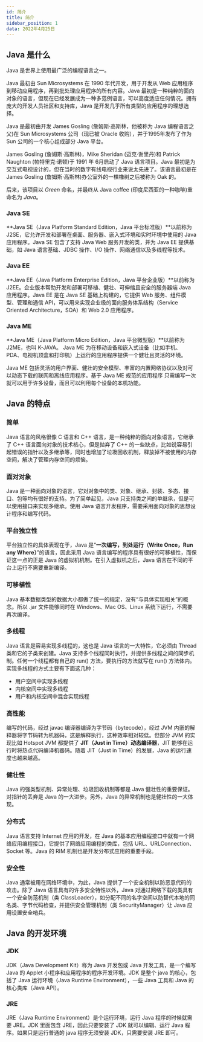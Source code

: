 ```yaml
---
id: 简介
title: 简介
sidebar_position: 1
data: 2022年4月25日 
---
```


## Java 是什么

Java 是世界上使用最广泛的编程语言之一。

Java 最初由 Sun Microsystems 在 1990 年代开发，用于开发从 Web 应用程序到移动应用程序，再到批处理应用程序的所有内容。Java 最初是一种纯粹的面向对象的语言，但现在已经发展成为一种多范例语言，可以高度适应任何情况。拥有庞大的开发人员社区和支持库，Java 是开发几乎所有类型的应用程序的理想选择。

Java 是最初由开发 James Gosling (詹姆斯·高斯林，他被称为 Java 编程语言之父)在 Sun Microsystems 公司（现已被 Oracle 收购），并于1995年发布了作为 Sun 公司的一个核心组成部分 Java 平台。

James Gosling (詹姆斯·高斯林)，Mike Sheridan (迈克·谢里丹)和 Patrick Naughton (帕特里克·诺顿)于 1991 年 6月启动了 Java 语言项目。Java 最初是为交互式电视设计的，但在当时的数字有线电视行业来说太先进了。该语言最初是在 James Gosling (詹姆斯·高斯林)办公室外的一棵橡树之后被称为 Oak 的。

后来，该项目以 *Green* 命名，并最终从 Java coffee (印度尼西亚的一种咖啡)重命名为 *Java*。

### Java SE

**Java SE（Java Platform Standard Edition，Java 平台标准版）**以前称为 J2SE，它允许开发和部署在桌面、服务器、嵌入式环境和实时环境中使用的 Java 应用程序。Java SE 包含了支持 Java Web 服务开发的类，并为 Java EE 提供基础，如 Java 语言基础、JDBC 操作、I/O 操作、网络通信以及多线程等技术。

### Java EE

**Java EE（Java Platform Enterprise Edition，Java 平台企业版）**以前称为 J2EE。企业版本帮助开发和部署可移植、健壮、可伸缩且安全的服务器端 Java 应用程序。Java EE 是在 Java SE 基础上构建的，它提供 Web 服务、组件模型、管理和通信 API，可以用来实现企业级的面向服务体系结构（Service Oriented Architecture，SOA）和 Web 2.0 应用程序。

### Java ME

**Java ME（Java Platform Micro Edition，Java 平台微型版）**以前称为 J2ME，也叫 K-JAVA。 Java ME 为在移动设备和嵌入式设备（比如手机、PDA、电视机顶盒和打印机）上运行的应用程序提供一个健壮且灵活的环境。

Java ME 包括灵活的用户界面、健壮的安全模型、丰富的内置网络协议以及对可以动态下载的联网和离线应用程序。基于 Java ME 规范的应用程序 只需编写一次就可以用于许多设备，而且可以利用每个设备的本机功能。

## Java 的特点

### 简单

Java 语言的风格很像 C 语言和 C++ 语言，是一种纯粹的面向对象语言，它继承了 C++ 语言面向对象的技术核心，但是拋弃了 C++ 的一些缺点，比如说容易引起错误的指针以及多继承等，同时也增加了垃圾回收机制，释放掉不被使用的内存空间，解决了管理内存空间的烦恼。

### 面对对象

Java 是一种面向对象的语言，它对对象中的类、对象、继承、封装、多态、接口、包等均有很好的支持。为了简单起见，Java 只支持类之间的单继承，但是可以使用接口来实现多继承。使用 Java 语言开发程序，需要采用面向对象的思想设计程序和编写代码。

### 平台独立性

平台独立性的具体表现在于，Java 是“**一次编写，到处运行（Write Once，Run any Where）**”的语言，因此采用 Java 语言编写的程序具有很好的可移植性，而保证这一点的正是 Java 的虚拟机机制。在引入虚拟机之后，Java 语言在不同的平台上运行不需要重新编译。

### 可移植性

Java 基本数据类型的数据大小都做了统一的规定，没有“与具体实现相关”的概念。所以 .jar 文件能够同时在 Windows、Mac OS、Linux 系统下运行，不需要再次编译。

### 多线程

Java 语言是容易实现多线程的，这也是 Java 语言的一大特性，它必须由 Thread 类和它的子类来创建。Java 支持多个线程同时执行，并提供多线程之间的同步机制。任何一个线程都有自己的 run() 方法，要执行的方法就写在 run() 方法体内。实现多线程的方式主要有下面这几种：

- 用户空间中实现多线程
- 内核空间中实现多线程
- 用户和内核空间中混合实现线程

### 高性能

编写的代码，经过 javac 编译器编译为字节码（bytecode），经过 JVM 内嵌的解释器将字节码转为机器码，这是解释执行，这种效率相对较低。但部分 JVM 的实现比如 Hotspot JVM 都提供了  **JIT（Just in Time）动态编译器**，JIT 能够在运行时将热点代码编译机器码。随着 JIT（Just in Time）的发展，Java 的运行速度也越来越高。

### 健壮性

Java 的强类型机制、异常处理、垃圾回收机制等都是 Java 健壮性的重要保证。对指针的丢弃是 Java 的一大进步。另外，Java 的异常机制也是健壮性的一大体现。

### 分布式

Java 语言支持 Internet 应用的开发，在 Java 的基本应用编程接口中就有一个网络应用编程接口，它提供了网络应用编程的类库，包括 URL、URLConnection、Socket 等。Java 的 RIM 机制也是开发分布式应用的重要手段。

### 安全性

Java 通常被用在网络环境中，为此，Java 提供了一个安全机制以防恶意代码的攻击。除了 Java 语言具有的许多安全特性以外，Java 对通过网络下载的类具有一个安全防范机制（类 ClassLoader），如分配不同的名字空间以防替代本地的同名类、字节代码检查，并提供安全管理机制（类 SecurityManager）让 Java 应用设置安全哨兵。

## Java 的开发环境

### JDK

JDK（Java Development Kit）称为 Java 开发包或 Java 开发工具，是一个编写 Java 的 Applet 小程序和应用程序的程序开发环境。JDK 是整个 java 的核心，包括了 Java 运行环境（Java Runtime Environment），一些 Java 工具和 Java 的核心类库（Java API）。

### JRE

JRE（Java Runtime Environment）是个运行环境，运行 Java 程序的时候就需要 JRE。JDK 里面包含 JRE，因此只要安装了 JDK 就可以编辑、运行 Java 程序。如果只是运行普通的 java 程序无须安装 JDK，只需要安装 JRE 即可。
